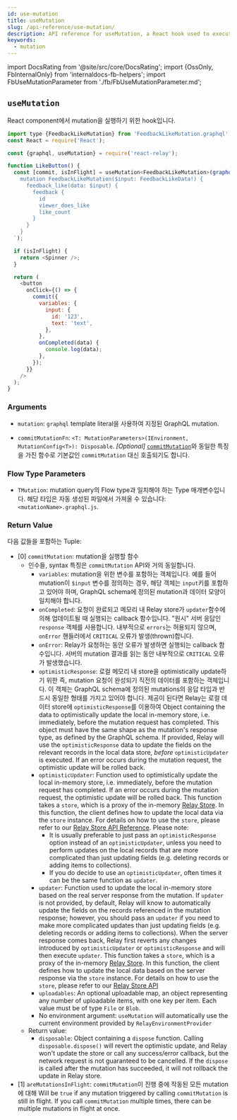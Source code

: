 ```yaml
---
id: use-mutation
title: useMutation
slug: /api-reference/use-mutation/
description: API reference for useMutation, a React hook used to execute a GraphQL mutation
keywords:
  - mutation
---
```


import DocsRating from '@site/src/core/DocsRating';
import {OssOnly, FbInternalOnly} from 'internaldocs-fb-helpers';
import FbUseMutationParameter from './fb/FbUseMutationParameter.md';

## `useMutation`

React component에서 mutation을 실행하기 위한 hook입니다.

```js
import type {FeedbackLikeMutation} from 'FeedbackLikeMutation.graphql';
const React = require('React');

const {graphql, useMutation} = require('react-relay');

function LikeButton() {
  const [commit, isInFlight] = useMutation<FeedbackLikeMutation>(graphql`
    mutation FeedbackLikeMutation($input: FeedbackLikeData!) {
      feedback_like(data: $input) {
        feedback {
          id
          viewer_does_like
          like_count
        }
      }
    }
  `);

  if (isInFlight) {
    return <Spinner />;
  }

  return (
    <button
      onClick={() => {
        commit({
          variables: {
            input: {
              id: '123',
              text: 'text',
            },
          },
          onCompleted(data) {
            console.log(data);
          },
        });
      }}
    />
  );
}
```

### Arguments

* `mutation`: `graphql` template literal을 사용하여 지정된 GraphQL mutation.

<OssOnly>

* `commitMutationFn`: `<T: MutationParameters>(IEnvironment, MutationConfig<T>): Disposable`. *_[Optional]_* [`commitMutation`](../commit-mutation)와 동일한 특징을 가진 함수로 기본값인 `commitMutation` 대신 호출되기도 합니다.

</OssOnly>

<FbUseMutationParameter />


### Flow Type Parameters

* `TMutation`: mutation query의 Flow type과 일치해야 하는 Type 매개변수입니다. 해당 타입은 자동 생성된 파일에서 가져올 수 있습니다: `<mutationName>.graphql.js`.

### Return Value

다음 값들을 포함하는 Tuple:

* [0] `commitMutation`: mutation을 실행할 함수
    * 인수들, syntax 특징은 `commitMutation` API와 거의 동일합니다.
        * `variables`: mutation을 위한 변수를 포함하는 객체입니다. 예를 들어 mutation이 `$input` 변수를 정의하는 경우, 해당 객체는 `input`키를 포함하고 있어야 하며, GraphQL schema에 정의된 mutation과 데이터 모양이 일치해야 합니다.
        * `onCompleted`: 요청이 완료되고 메모리 내 Relay store가 `updater`함수에 의해 업데이트될 때 실행되는 callback 함수입니다. "원시" 서버 응답인 `response` 객체를 사용합니다. 내부적으로 `errors`는 허용되지 않으며, `onError` 핸들러에서 `CRITICAL` 오류가 발생(thrown)합니다.
        * `onError`: Relay가 요청하는 동안 오류가 발생하면 실행되는 callback 함수입니다. 서버의 mutation 결과를 읽는 동안 내부적으로 `CRITICAL` 오류가 발생했습니다.
        * `optimisticResponse`: 로컬 메모리 내 store을 optimistically update하기 위한 즉, mutation 요청이 완성되기 직전의 데이터를 포함하는 객체입니다. 이 객체는 GraphQL schema에 정의된 mutations의 응답 타입과 반드시 동일한 형태를 가지고 있어야 합니다. 제공이 된다면 Relay는 로컬 데이터 store에  `optimisticResponse`를 이용하여 
        Object containing the data to optimistically update the local in-memory store, i.e. immediately, before the mutation request has completed. This object must have the same shape as the mutation's response type, as defined by the GraphQL schema. If provided, Relay will use the `optimisticResponse` data to update the fields on the relevant records in the local data store, *before* `optimisticUpdater` is executed. If an error occurs during the mutation request, the optimistic update will be rolled back.
        * `optimisticUpdater`: Function used to optimistically update the local in-memory store, i.e. immediately, before the mutation request has completed. If an error occurs during the mutation request, the optimistic update will be rolled back. This function takes a `store`, which is a proxy of the in-memory [Relay Store](../store/). In this function, the client defines how to update the local data via the `store` instance. For details on how to use the `store`, please refer to our [Relay Store API Reference](../store/). Please note:
            * It is usually preferable to just pass an `optimisticResponse` option instead of an `optimisticUpdater`, unless you need to perform updates on the local records that are more complicated than just updating fields (e.g. deleting records or adding items to collections).
            * If you do decide to use an `optimisticUpdater`, often times it can be the same function as `updater`.
        * `updater`: Function used to update the local in-memory store based on the real server response from the mutation. If `updater` is not provided, by default, Relay will know to automatically update the fields on the records referenced in the mutation response; however, you should pass an `updater` if you need to make more complicated updates than just updating fields (e.g. deleting records or adding items to collections). When the server response comes back, Relay first reverts any changes introduced by `optimisticUpdater` or `optimisticResponse` and will then execute `updater`. This function takes a `store`, which is a proxy of the in-memory [Relay Store](../store/). In this function, the client defines how to update the local data based on the server response via the `store` instance. For details on how to use the `store`, please refer to our [Relay Store API](../store/)
        * `uploadables`: An optional uploadable map, an object representing any number of uploadable items, with one key per item. Each value must be of type `File` or `Blob`.
        *  No environment argument: `useMutation` will automatically use the current environment provided by `RelayEnvironmentProvider`
    * Return value:
        * `disposable`: Object containing a `dispose` function. Calling `disposable.dispose()` will revert the optimistic update, and Relay won't update the store or call any success/error callback, but the network request is not guaranteed to be cancelled. If the `dispose` is called after the mutation has succeeded, it will not rollback the update in Relay store.
* [1] `areMutationsInFlight`: `commitMutation`이 진행 중에 작동된 모든 mutation에 대해   Will be `true` if any mutation triggered by calling `commitMutation` is still in flight. If you call `commitMutation` multiple times, there can be multiple mutations in flight at once.


<DocsRating />
